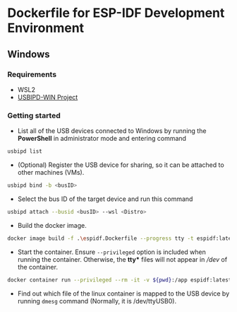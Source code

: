 # Dockerfile for ESP-IDF Development Environment

## Windows
### Requirements
- WSL2
- [USBIPD-WIN Project](https://learn.microsoft.com/en-us/windows/wsl/connect-usb)

### Getting started
- List all of the USB devices connected to Windows by running the **PowerShell** in administrator mode and entering command
```bash
usbipd list
```
- (Optional)  Register the USB device for sharing, so it can be attached to other machines (VMs). 
```bash
usbipd bind -b <busID> 
```
- Select the bus ID of the target device and run this command
```bash
usbipd attach --busid <busID> --wsl <Distro> 
```
- Build the docker image.
```bash
docker image build -f .\espidf.Dockerfile --progress tty -t espidf:latest .
```
- Start the container. Ensure `--privileged` option is included when running the container. Otherwise, the **tty\*** files will not appear in */dev* of the container.
```bash
docker container run --privileged --rm -it -v ${pwd}:/app espidf:latest bash
```
- Find out which file of the linux container is mapped to the USB device by running `dmesg` command (Normally, it is /dev/ttyUSB0).